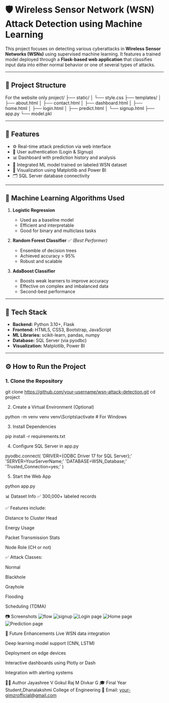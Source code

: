 # 🛡️ Wireless Sensor Network (WSN) Attack Detection using Machine Learning

This project focuses on detecting various cyberattacks in **Wireless Sensor Networks (WSNs)** using supervised machine learning. It features a trained model deployed through a **Flask-based web application** that classifies input data into either normal behavior or one of several types of attacks.

---

## 📁 Project Structure
For the website only
project/
├── static/
│ └── style.css
├── templates/
│ ├── about.html
│ ├── contact.html
│ ├── dashboard.html
│ ├── home.html
│ ├── login.html
│ ├── predict.html
│ └── signup.html
├── app.py
└── model.pkl



---

## 🚀 Features

- ⚙️ Real-time attack prediction via web interface
- 🔐 User authentication (Login & Signup)
- 📊 Dashboard with prediction history and analysis
- 🧠 Integrated ML model trained on labeled WSN dataset
- 📂 Visualization using Matplotlib and Power BI
- 🗂️ SQL Server database connectivity

---

## 🧠 Machine Learning Algorithms Used

1. **Logistic Regression**
   - Used as a baseline model
   - Efficient and interpretable
   - Good for binary and multiclass tasks

2. **Random Forest Classifier** ✅ *(Best Performer)*
   - Ensemble of decision trees
   - Achieved accuracy > 95%
   - Robust and scalable

3. **AdaBoost Classifier**
   - Boosts weak learners to improve accuracy
   - Effective on complex and imbalanced data
   - Second-best performance

---

## 🔧 Tech Stack

- **Backend:** Python 3.10+, Flask
- **Frontend:** HTML5, CSS3, Bootstrap, JavaScript
- **ML Libraries:** scikit-learn, pandas, numpy
- **Database:** SQL Server (via pyodbc)
- **Visualization:** Matplotlib, Power BI

---

## ⚙️ How to Run the Project

### 1. Clone the Repository

git clone https://github.com/your-username/wsn-attack-detection.git
cd project



2. Create a Virtual Environment (Optional)

python -m venv venv
venv\Scripts\activate   # For Windows



3. Install Dependencies

pip install -r requirements.txt




4. Configure SQL Server in app.py

pyodbc.connect(
    'DRIVER={ODBC Driver 17 for SQL Server};'
    'SERVER=YourServerName;'
    'DATABASE=WSN_Database;'
    'Trusted_Connection=yes;'
)




5. Start the Web App

python app.py




📊 Dataset Info
✅ 300,000+ labeled records

✅ Features include:

Distance to Cluster Head

Energy Usage

Packet Transmission Stats

Node Role (CH or not)

✅ Attack Classes:

Normal

Blackhole

Grayhole

Flooding

Scheduling (TDMA)



📷 Screenshots
![flow](https://github.com/user-attachments/assets/2dfd2946-90ca-4fe3-b503-92f0338efc32)
![signup](https://github.com/user-attachments/assets/8ce68810-4187-494c-858b-02025c2a9c90)
![Login page](https://github.com/user-attachments/assets/57ed8899-4e3c-44a3-8e87-4537f9dff1ce)
![Home page](https://github.com/user-attachments/assets/bf533838-48cb-4b3b-ad22-aa3996aec7de)
![Prediction page](https://github.com/user-attachments/assets/939c207d-bb9e-4baf-b107-ccb25888fd59)



🔮 Future Enhancements
Live WSN data integration

Deep learning model support (CNN, LSTM)

Deployment on edge devices

Interactive dashboards using Plotly or Dash

Integration with alerting systems

👨‍💻 Author
Jayashree V
Gokul Raj M
Divkar G
🎓 Final Year Student,Dhanalakshmi College of Engineering
📧 Email: your-gimzrofficial@gmail.com





